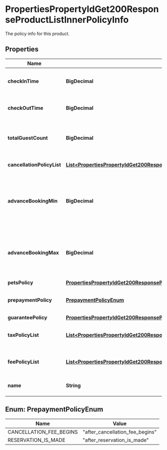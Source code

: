 

# PropertiesPropertyIdGet200ResponseProductListInnerPolicyInfo

The policy info for this product.

## Properties

| Name | Type | Description | Notes |
|------------ | ------------- | ------------- | -------------|
|**checkInTime** | **BigDecimal** | Check-in time (unix timestamp in ms). |  |
|**checkOutTime** | **BigDecimal** | Check-out time (unix timestamp in ms). |  |
|**totalGuestCount** | **BigDecimal** | The maximum number of guests allowed. |  [optional] |
|**cancellationPolicyList** | [**List&lt;PropertiesPropertyIdGet200ResponsePropertyPolicyListInnerCancellationPolicyListInner&gt;**](PropertiesPropertyIdGet200ResponsePropertyPolicyListInnerCancellationPolicyListInner.md) | List of cancellation policies. |  |
|**advanceBookingMin** | **BigDecimal** | The minimum number of days in advance a booking must be made |  |
|**advanceBookingMax** | **BigDecimal** | The maximum number of days in advance a booking can be made |  |
|**petsPolicy** | [**PropertiesPropertyIdGet200ResponsePropertyPolicyListInnerPetsPolicy**](PropertiesPropertyIdGet200ResponsePropertyPolicyListInnerPetsPolicy.md) |  |  [optional] |
|**prepaymentPolicy** | [**PrepaymentPolicyEnum**](#PrepaymentPolicyEnum) | The type of the prepayment policy. |  [optional] |
|**guaranteePolicy** | [**PropertiesPropertyIdGet200ResponsePropertyPolicyListInnerGuaranteePolicy**](PropertiesPropertyIdGet200ResponsePropertyPolicyListInnerGuaranteePolicy.md) |  |  [optional] |
|**taxPolicyList** | [**List&lt;PropertiesPropertyIdGet200ResponsePropertyPolicyListInnerTaxPolicyListInner&gt;**](PropertiesPropertyIdGet200ResponsePropertyPolicyListInnerTaxPolicyListInner.md) | A list of taxes and their policies. |  |
|**feePolicyList** | [**List&lt;PropertiesPropertyIdGet200ResponsePropertyPolicyListInnerFeePolicyListInner&gt;**](PropertiesPropertyIdGet200ResponsePropertyPolicyListInnerFeePolicyListInner.md) | A list of fees and their policies. |  |
|**name** | **String** | The name of this policy. |  [optional] |



## Enum: PrepaymentPolicyEnum

| Name | Value |
|---- | -----|
| CANCELLATION_FEE_BEGINS | &quot;after_cancellation_fee_begins&quot; |
| RESERVATION_IS_MADE | &quot;after_reservation_is_made&quot; |



